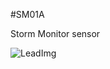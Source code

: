 <!--- Created:2017-01-02T13:45:51.697686: ---> 
<!--- Author:Mlab: ---> 
<!--- AuthorEmail:email@mlab.cz: ---> 
<!--- Tags:None: ---> 
<!--- Ust:rtDescription.en]
Storm Monitor sensor

[InfoShortDescription.cs]
Detektor bouřek

[InfoLongDescription.en]


[InfoLongDescription.cs]
Čidlo blesků s odhadem vzdálenosti výbojů. 

[End]: ---> 
<!--- Name:SM01A: --->
#SM01A 
<!--- LongName --->
Storm Monitor sensor
<!--- ELongName ---> 

<!--- Lead --->

<!--- ELead ---> 

![LeadImg](DOC/SRC/img/SM01A_top_big.jpg) 


​
​
<!--- Description --->
<!--- EDescription --->
<!--- Content --->
<!--- EContent --->
            